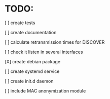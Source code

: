 # TODO:

[ ] create tests

[ ] create documentation

[ ] calculate retransmission times for DISCOVER

[ ] check it listen in several interfaces

[X] create debian package

[ ] create systemd service

[ ] create init.d daemon

[ ] include MAC anonymization module
